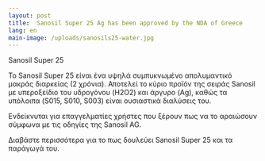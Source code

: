 ```yaml
---
layout: post
title:  Sanosil Super 25 Ag has been approved by the NDA of Greece
lang: en
main-image: /uploads/sanosils25-water.jpg
---
```


Sanosil Super 25

Το Sanosil Super 25 είναι ένα υψηλά συμπυκνωμένο απολυμαντικό μακράς διαρκείας (2 χρόνια). Αποτελεί το κύριο προϊόν της σειράς Sanosil με υπεροξείδιο του υδρογόνου (H2O2) και άργυρο (Ag), καθώς τα υπόλοιπα (S015, S010, S003) είναι ουσιαστικά διαλύσεις του.

Ενδείκνυται για επαγγελματίες χρήστες που ξέρουν πως να το αραιώσουν σύμφωνα με τις οδηγίες της Sanosil AG.

Διαβάστε περισσότερα για το πως δουλεύει Sanosil Super 25 και τα παράγωγά του.
